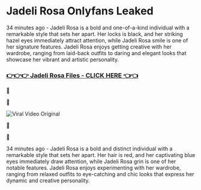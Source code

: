 # Jadeli Rosa Onlyfans Leaked

<p>34 minutes ago - Jadeli Rosa is a bold and one-of-a-kind individual with a remarkable style that sets her apart. Her locks is black, and her striking hazel eyes immediately attract attention, while Jadeli Rosa smile is one of her signature features. Jadeli Rosa enjoys getting creative with her wardrobe, ranging from laid-back outfits to daring and elegant looks that showcase her vibrant and artistic personality.</p><p>
<h3><a href="https://fansleaks.com-getfree.pro/jadeli-rosa" rel="nofollow">👉👉👉 Jadeli Rosa Files - CLICK HERE 👈👈</a></h3>
<p>🔻</p>
<p>🔻</p> <p>
<a href="https://fansleaks.com-getfree.pro/jadeli-rosa" rel="nofollow"><img src="https://i.imgur.com/0ZbtXZ5.gif" alt="Viral Video Original" style="max-width: 100%; display: inline-block;" data-target="animated-image.originalImage"></a>
<p>🔻</p>
<p>🔻</p> <p>34 minutes ago - Jadeli Rosa is a bold and distinct individual with a remarkable style that sets her apart. Her hair is red, and her captivating blue eyes immediately draw attention, while Jadeli Rosa grin is one of her notable features. Jadeli Rosa enjoys experimenting with her wardrobe, ranging from relaxed outfits to eye-catching and chic looks that express her dynamic and creative personality.</p>